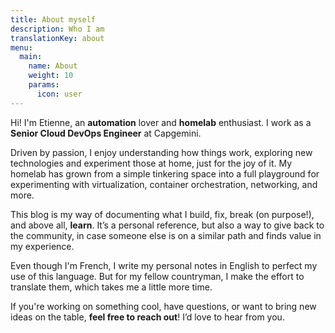 ```yaml
---
title: About myself
description: Who I am
translationKey: about
menu:
  main:
    name: About
    weight: 10
    params:
      icon: user
---
```

Hi! I'm Etienne, an **automation** lover and **homelab** enthusiast. I work as a **Senior Cloud DevOps Engineer** at Capgemini.

Driven by passion, I enjoy understanding how things work, exploring new technologies and experiment those at home, just for the joy of it. My homelab has grown from a simple tinkering space into a full playground for experimenting with virtualization, container orchestration, networking, and more.

This blog is my way of documenting what I build, fix, break (on purpose!), and above all, **learn**. It’s a personal reference, but also a way to give back to the community, in case someone else is on a similar path and finds value in my experience.

Even though I'm French, I write my personal notes in English to perfect my use of this language. But for my fellow countryman, I make the effort to translate them, which takes me a little more time.

If you're working on something cool, have questions, or want to bring new ideas on the table, **feel free to reach out**! I’d love to hear from you.
